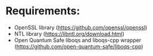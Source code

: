  # Requirements:
 - OpenSSL library (https://github.com/openssl/openssl)
 - NTL library (https://libntl.org/download.html)
 - Open Quantum Safe liboqs and liboqs-cpp wrapper (https://github.com/open-quantum-safe/liboqs-cpp)
